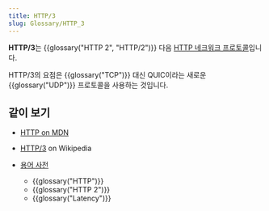 ```yaml
---
title: HTTP/3
slug: Glossary/HTTP_3
---
```

**HTTP/3**는 {{glossary("HTTP 2", "HTTP/2")}} 다음 [HTTP 네크워크 프로토콜](/ko/docs/Web/HTTP/Basics_of_HTTP)입니다.

HTTP/3의 요점은 {{glossary("TCP")}} 대신 QUIC이라는 새로운 {{glossary("UDP")}} 프로토콜을 사용하는 것입니다.

## 같이 보기

- [HTTP on MDN](/ko/docs/Web/HTTP)
- [HTTP/3](https://ko.wikipedia.org/wiki/HTTP/3) on Wikipedia
- [용어 사전](/ko/docs/Glossary)

  - {{glossary("HTTP")}}
  - {{glossary("HTTP 2")}}
  - {{glossary("Latency")}}
